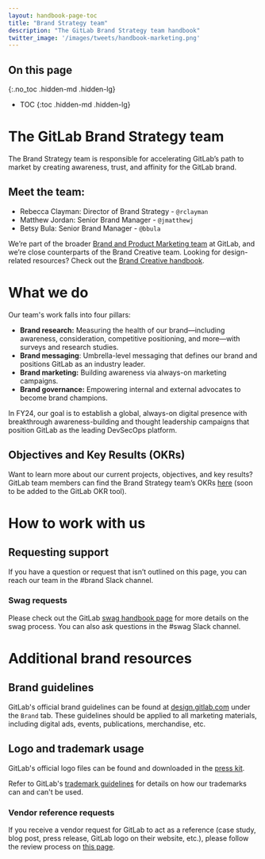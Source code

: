 ```yaml
---
layout: handbook-page-toc
title: "Brand Strategy team"
description: "The GitLab Brand Strategy team handbook"
twitter_image: '/images/tweets/handbook-marketing.png'
---
```


## On this page
{:.no_toc .hidden-md .hidden-lg}

- TOC
{:toc .hidden-md .hidden-lg}

# The GitLab Brand Strategy team

The Brand Strategy team is responsible for accelerating GitLab’s path to market by creating awareness, trust, and affinity for the GitLab brand. 

## Meet the team: 

- Rebecca Clayman: Director of Brand Strategy - `@rclayman` 
- Matthew Jordan: Senior Brand Manager - `@jmatthewj`
- Betsy Bula: Senior Brand Manager - `@bbula` 

We’re part of the broader [Brand and Product Marketing team](/handbook/marketing/brand-and-product-marketing/) at GitLab, and we’re close counterparts of the Brand Creative team. Looking for design-related resources? Check out the [Brand Creative handbook](/handbook/marketing/brand-and-product-marketing/design/). 

# What we do 

Our team's work falls into four pillars: 

- **Brand research:** Measuring the health of our brand—including awareness, consideration, competitive positioning, and more—with surveys and research studies.
- **Brand messaging**: Umbrella-level messaging that defines our brand and positions GitLab as an industry leader.
- **Brand marketing:** Building awareness via always-on marketing campaigns.
- **Brand governance:** Empowering internal and external advocates to become brand champions.

In FY24, our goal is to establish a global, always-on digital presence with breakthrough awareness-building and thought leadership campaigns that position GitLab as the leading DevSecOps platform.

## Objectives and Key Results (OKRs)

Want to learn more about our current projects, objectives, and key results? GitLab team members can find the Brand Strategy team’s OKRs [here](https://docs.google.com/document/d/1Dq29rh7oFmZlj16KkFwpdgPN3R7Iim3Eh6OwBZjNz1I/edit?usp=sharing) (soon to be added to the GitLab OKR tool).

# How to work with us 

## Requesting support

If you have a question or request that isn’t outlined on this page, you can reach our team in the #brand Slack channel. 

### Swag requests

Please check out the GitLab [swag handbook page](/handbook/marketing/brand-and-product-marketing/brand/merchandise-handling/) for more details on the swag process. You can also ask questions in the #swag Slack channel.

# Additional brand resources

## Brand guidelines

GitLab's official brand guidelines can be found at [design.gitlab.com](https://design.gitlab.com/?_gl=1%2ajgpg6f%2a_ga%2aMjA5OTczOTQuMTY3MDM0NzQwMg..%2a_ga_ENFH3X7M5Y%2aMTY3NTI4MTI2NS4zMC4xLjE2NzUyODE4MDMuMC4wLjA.) under the `Brand` tab. These guidelines should be applied to all marketing materials, including digital ads, events, publications, merchandise, etc.

## Logo and trademark usage

GitLab's official logo files can be found and downloaded in the [press kit](/press/press-kit/). 

Refer to GitLab's [trademark guidelines](/handbook/marketing/brand-and-product-marketing/brand/brand-activation/trademark-guidelines/) for details on how our trademarks can and can't be used. 

### Vendor reference requests

If you receive a vendor request for GitLab to act as a reference (case study, blog post, press release, GitLab logo on their website, etc.), please follow the review process on [this page](/handbook/marketing/corporate-communications/#gitlab-vendor-reference-requests).



